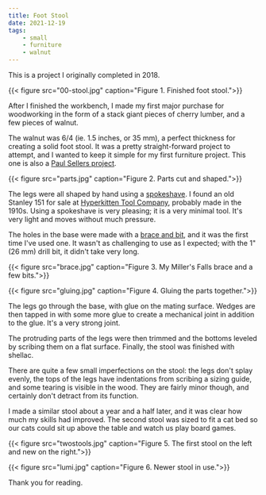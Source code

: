 ```yaml
---
title: Foot Stool
date: 2021-12-19
tags:
    - small
    - furniture
    - walnut
---
```


This is a project I originally completed in 2018.

{{< figure src="00-stool.jpg"
    caption="Figure 1. Finished foot stool.">}}

After I finished the workbench, I made my first major purchase for
woodworking in the form of a stack giant pieces of cherry lumber,
and a few pieces of walnut.

The walnut was 6/4 (ie. 1.5 inches, or 35 mm), a perfect thickness for
creating a solid foot stool. It was a pretty straight-forward project to attempt,
and I wanted to keep it simple for my first furniture project. This one is
also a [Paul Sellers project](https://woodworkingmasterclasses.com/videos/foot-stool-project-info/).

{{< figure src="parts.jpg"
    caption="Figure 2. Parts cut and shaped.">}}

The legs were all shaped by hand using a
[spokeshave](https://en.wikipedia.org/wiki/Spokeshave). I found an
old Stanley 151 for sale at [Hyperkitten Tool Company](https://hyperkitten.com/),
probably made in the 1910s. Using a spokeshave is very pleasing; it is
a very minimal tool. It's very light and moves without much pressure.

The holes in the base were made with a 
[brace and bit](https://en.wikipedia.org/wiki/Brace_(tool)), and it was
the first time I've used one. It wasn't as challenging to use as I
expected; with the 1" (26 mm) drill bit, it didn't take very long.

{{< figure src="brace.jpg"
    caption="Figure 3. My Miller's Falls brace and a few bits.">}}

{{< figure src="gluing.jpg"
    caption="Figure 4. Gluing the parts together.">}}

The legs go through the base, with glue on the mating surface. Wedges
are then tapped in with some more glue to create a mechanical joint
in addition to the glue. It's a very strong joint.

The protruding parts of the legs were then trimmed and the bottoms
leveled by scribing them on a flat surface. Finally, the stool was
finished with shellac.

There are quite a few small imperfections on the stool: the legs
don't splay evenly, the tops of the legs have indentations from
scribing a sizing guide, and some tearing is visible in the wood.
They are fairly minor though, and certainly don't detract from its
function.

I made a similar stool about a year and a half later, and it was
clear how much my skills had improved. The second stool was sized
to fit a cat bed so our cats could sit up above the table and
watch us play board games.

{{< figure src="twostools.jpg"
    caption="Figure 5. The first stool on the left and new on the right.">}}

{{< figure src="lumi.jpg"
    caption="Figure 6. Newer stool in use.">}}

Thank you for reading.

